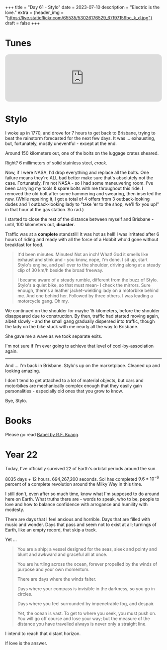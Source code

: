 +++
title = "Day 61 - Stylo"
date = 2023-07-10
description = "Electric is the love."
extra = {header_img = "https://live.staticflickr.com/65535/53026176529_67f97159bc_k_d.jpg"}
draft = false
+++

# Tunes

<iframe style="border-radius:12px" src="https://open.spotify.com/embed/track/6LUfuyLgvgqrykiTE6sJHY?utm_source=generator" width="100%" height="152" frameBorder="0" allowfullscreen="" allow="autoplay; clipboard-write; encrypted-media; fullscreen; picture-in-picture" loading="lazy"></iframe>

# Stylo

I woke up in 1770, and drove for 7 hours to get back to Brisbane, trying to beat the rainstorm forecasted for the next few days. It was ... exhausting, but, fortunately, mostly uneventful - except at the end.

Around 150 kilometers out, one of the bolts on the luggage crates sheared.

<div class="gallery">
    <a href="https://live.staticflickr.com/65535/53037956183_3461a7b2c9_o_d.jpg" data-ngthumb="https://live.staticflickr.com/65535/53037956183_d694d2d873_c_d.jpg"></a>
    <a href="https://live.staticflickr.com/65535/53037468881_363e88602c_o_d.jpg" data-ngthumb="https://live.staticflickr.com/65535/53037468881_5cbde1a454_c_d.jpg"></a>
    <a href="https://live.staticflickr.com/65535/53037469321_ee85372b61_o_d.jpg" data-ngthumb="https://live.staticflickr.com/65535/53037469321_6becc46b81_c_d.jpg"></a>
</div>

Right? 6 millimeters of solid stainless steel, *crack*. 

Now, if I were NASA, I'd drop everything and replace all the bolts. One failure means they're ALL bad better make sure that's absolutely not the case. Fortunately, I'm not NASA - so I had some maneuvering room. I've been carrying my tools & spare bolts with me throughout this ride. I removed the old bolt after some hammering and swearing, then inserted the new. (While repairing it, I got a total of 4 offers from 3 outback-looking dudes and 1 outback-looking lady to "take 'er to the shop, we'll fix you up!" in that hour at the gas station. So rad.)

I started to close the rest of the distance between myself and Brisbane - until, 100 kilometers out, **disaster**. 

Traffic was at a **complete** standstill! It was hot as hell! I was irritated after 6 hours of riding and ready with all the force of a Hobbit who'd gone without breakfast for food. 

> It'd been minutes. Minutes! Not an inch! What! God it smells like exhaust and stink and - you know, nope, I'm done. I sit up, start Stylo's engine, and pull over to the shoulder, driving along at a steady clip of 30 km/h beside the broad freeway.
>
> I became aware of a steady rumble, different from the buzz of Stylo. Stylo's a quiet bike, so that must mean- I check the mirrors. Sure enough, there's a leather jacket-wielding lady on a motorbike behind me. And one behind her. Followed by three others. I was leading a motorcycle gang. Oh my.

We continued on the shoulder for maybe 15 kilometers, before the shoulder disappeared due to construction. By then, traffic had started moving again, albeit slowly - and the small gang gradually dispersed into traffic, though the lady on the bike stuck with me nearly all the way to Brisbane. 

She gave me a wave as we took separate exits. 

I'm not sure if I'm ever going to achieve that level of cool-by-association again. 

---

And ... I'm back in Brisbane. Stylo's up on the marketplace. Cleaned up and looking amazing.

<div class="gallery">
    <a href="https://live.staticflickr.com/65535/53037454886_46522ca9e1_o_d.jpg" data-ngthumb="https://live.staticflickr.com/65535/53037454886_cab3e236c9_c_d.jpg"></a>
</div>

I don't tend to get attached to a lot of material objects, but cars and motorbikes are mechanically complex enough that they easily gain personalities - especially old ones that you grow to know. 

Bye, Stylo. 
 
# Books

Please go read [Babel by R.F. Kuang](https://www.goodreads.com/en/book/show/57945316-babel). 

# Year 22

Today, I've officially survived 22 of Earth's orbital periods around the sun. 

8035 days + 12 hours. 694,267,200 seconds. Sol has completed $9.6*10^{-6}$ percent of a complete revolution around the Milky Way in this time. 

I still don't, even after so much time, know what I'm supposed to do around here on Earth. What truths there are - words to speak, who to be, people to love and how to balance confidence with arrogance and humility with modesty. 

There are days that I feel anxious and horrible. Days that are filled with music and wonder. Days that pass and seem not to exist at all; turnings of Earth, like an empty record, that skip a track. 

Yet ...

> You are a ship; a vessel designed for the seas, sleek and pointy and blunt and awkward and graceful all at once.
>
> You are hurtling across the ocean, forever propelled by the winds of purpose and your own momentum. 
>
> There are days where the winds falter.
> 
> Days where your compass is invisible in the darkness, so you go in circles.
>
> Days where you feel surrounded by impenetrable fog, and despair.
>
> Yet, the ocean is vast. To get to where you seek, you must push on. You will go off course and lose your way; but the measure of the distance you have travelled always is never only a straight line. 

I intend to reach that distant horizon. 

If love is the answer.